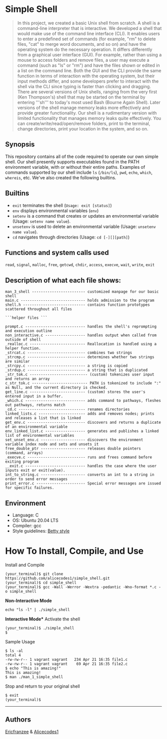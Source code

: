 # Simple Shell

> In this project, we created a basic Unix shell from scratch. A shell is a
> command-line interpreter that is interactive. We developed a shell that would
> make use of the command line interface (CLI). It enables users to enter a
> predefined set of commands (for example, "rm" to delete files, "cat" to merge
> word documents, and so on) and have the operating system do the necessary
> operation. It differs differently from a graphical user interface (GUI). For
> example, rather than using a mouse to access folders and remove files, a user
> may execute a command (such as "ls" or "rm") and have the files shown or edited
> in a list on the command line. Both the GUI and the CLI provide the same
> function in terms of interaction with the operating system,
> but their input methods differ, and some developers prefer to interact with the
> shell via the CLI since typing is faster than clicking and dragging.
> There are several versions of Unix shells, ranging from the very first (Ken
> Thompson's) shell that may be started on the terminal by entering '''sh''' to
> today's most used Bash (Bourne Again Shell). Later versions of the shell manage
> memory leaks more effectively and provide greater functionality.
> Our shell is a rudimentary version with limited functionality that manages
> memory leaks quite effectively. You can create/write/read/open/remove folders,
> print to the terminal, change directories, print your location in the system,
> and so on.

## Synopsis

This repository contains all of the code required to operate our own simple shell. Our shell presently supports executables found in the PATH environment variable, with or without their entire paths. Examples of commands supported by our shell include `ls` (`/bin/ls`), `pwd`, `echo`,
`which`, `whereis`, etc. We've also created the following builtins.

## Builtins

- `exit` terminates the shell (`Usage: exit [status]`)
- `env` displays environmental variables (`env`)
- `setenv` is a command that creates or updates an environmental variable (Usage: `setenv name value`).
- `unsetenv` is used to delete an environmental variable (Usage: `unsetenv name value`).
- `cd` navigates through directories (Usage: `cd [-][][path]`)

## Functions and system calls used

`read`, `signal`, `malloc`, `free`, `getcwd`, `chdir`, `access`, `execve`, `wait`, `write`, `exit`

## Description of what each file shows:

````
man_3_shell ------------------------ customized manpage for our basic shell
main.c ----------------------------- holds admission to the program
shell.h ---------------------------- contains function prototypes scattered throughout all files

```helper files ```

prompt.c --------------------------- handles the shell's reprompting and execution outline
non_interactive.c ------------------ handles output when called from outside of shell
_realloc.c ------------------------- Reallocation is handled using a helper function.
_strcat.c -------------------------- combines two strings
_strcmp.c -------------------------- determines whether two strings are similar
_strcpy.c -------------------------- a string is copied
_strdup.c -------------------------- a string that is duplicated
_str_tok.c -------------------------- (custom) tokenizes user input and returns an array
c_str_tok.c ------------------------- PATH is tokenized to include ":" as Null, and the current directory is checked.
get_line.c ------------------------- (custom) stores the user's entered input in a buffer.
_which.c --------------------------- adds command to pathways, fleshes out pathways, returns match
_cd.c ------------------------------ renames directories
linked_lists.c --------------------- adds and removes nodes; prints and releases a list that is linked
get_env.c -------------------------- discovers and returns a duplicate of an environmental variable
env_linked_list.c ------------------ generates and publishes a linked list of environmental variables
set_unset_env.c -------------------- discovers the environment variable index node and sets and unsets it
free_double_ptr -------------------- releases double pointers (command, arrays)
_execve.c -------------------------- runs and frees command before exiting program
__exit.c --------------------------- handles the case where the user inputs exit or exit(value).
int_to_string.c -------------------- converts an int to a string in order to send error messages
print_error.c ---------------------- Special error messages are issued for specific failures.
````

## Environment

- Language: C
- OS: Ubuntu 20.04 LTS
- Compiler: gcc
- Style guidelines: [Betty style](https://github.com/holbertonschool/Betty/wiki)

# How To Install, Compile, and Use

Install and Compile

```
(your_terminal)$ git clone https://github.com/alicecodes1/simple_shell.git
(your_terminal)$ cd simple_shell
(your_terminal)$ gcc -Wall -Werror -Wextra -pedantic -Wno-format *.c -o simple_shell
```

**Non-Interactive Mode**

```
echo "ls -l" | ./simple_shell
```

**Interactive Mode\***
Activate the shell

```
(your_terminal)$ ./simple_shell
$
```

Sample Usage

```
$ ls -al
total 4
-rw-rw-r-- 1 vagrant vagrant   234 Apr 21 16:35 file1.c
-rw-rw-r-- 1 vagrant vagrant    69 Apr 21 16:35 file2.c
$ echo "This is amazing!"
This is amazing!
$ man ./man_1_simple_shell
```

Stop and return to your original shell

```
$ exit
(your_terminal)$
```

---

## Authors

[Ericfranzee](https://github.com/ericfranzee)
&
[Alicecodes1](https://github.com/alicecodes1)
